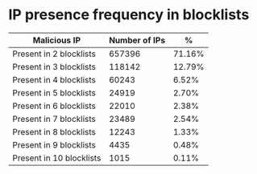 # IP presence frequency in blocklists
| Malicious IP | Number of IPs | % |
|----|----|----|
| Present in 2 blocklists | 657396 | 71.16% |
| Present in 3 blocklists | 118142 | 12.79% |
| Present in 4 blocklists | 60243 | 6.52% |
| Present in 5 blocklists | 24919 | 2.70% |
| Present in 6 blocklists | 22010 | 2.38% |
| Present in 7 blocklists | 23489 | 2.54% |
| Present in 8 blocklists | 12243 | 1.33% |
| Present in 9 blocklists | 4435 | 0.48% |
| Present in 10 blocklists | 1015 | 0.11% |
